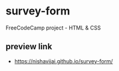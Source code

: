 # survey-form
 FreeCodeCamp project - HTML & CSS

## preview link
- https://nishavijai.github.io/survey-form/
